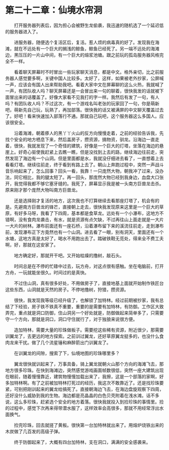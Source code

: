 # 第二十二章：仙境水帘洞

　　打开服务器列表后，因为担心会被野生龙偷袭，我迅速的随机选了一个延迟低的服务器进入了。

　　进服务器，随便选个复活区后，复活。惹人烦的病毒真的好了。发现我在海滩，就在不远处有一个巨大的搁浅的鲸鱼，鲸鱼已经死了。另一端不远处的海滩边，黑压压的一片山中间，有一个巨大的熔浆池塘。跟之前玩的孤岛服务器风格完全不一样。

　　看着聊天屏幕时不时冒出一些玩家聊天消息，都是中文。格外亲切，比之前服务器人感觉要多啊，关键中国人比较多。太好了，这样，如果被老外抄家，公屏喊一声，应该会有国人出来帮助我吧。看着大家中文在屏幕聊的这么火热，我就喊了一声，有团队收人吗？聊天屏幕还是一会冒出来一句的聊着，很快我发的话就被下面冒出来的话覆盖了。好像大家看不见我打的字一样。我然后有发了一句，有人吗？有团队收人吗？不过这次，有一个游戏名叫老张的玩家回了一句，你是萌新吧，萌新先自己玩，玩熟了，再加部落。很快我的话又被满屏的中文聊天覆盖过去了。好吧！看来快速加入部落行不通。那就自己玩吧，这个服务器这么多国人。应该很安全。

　　沿着海滩，朝着瘆人的黑丫丫火山的反方向慢慢走着，之前的经验告诉我，先找个安全的地方栖息下来，然后盖房子，攒资源，搞物资，驯龙。沿海边一直走着，很快，我就发现了一个奇怪的建筑，好像是一个巨大的灯塔，坐落在海边的悬崖上。好奇心驱使我赶紧上去瞧一瞧，但是没找到上去的路，继续海边往前走，突然发现了海边有一个山洞。但是里面都是水，我就没仔细进去看了，一直想着上去看看灯塔。继续往前走，终于看到有路上去了。朝山上奔跑过程中，突然一声战斗音乐响起来了，怎么回事？回头一看，我靠！一只庞然大物，朝我冲了过来，没办法，同它相比，我的腿太短了。再一回头，那庞然大物已经到我身边，血盘大口张开，我觉得我都不够它塞牙缝的。我死了，屏幕显示我是被一头南方巨兽龙击杀。原来刚才那个庞然大物叫南方巨兽龙。

　　还是选择刚才复活的地方，这次我也不打算继续去看那座灯塔了，机会有的是。先避南方巨兽龙的锋芒，直接朝上走去，很快我发现原来这里是一个巨大的草原，有好多马呀，我看了下四周，基本都是食草龙。远处有一个小瀑布，这地方不错啊，没有食肉龙袭击，有水，就是资源有点欠缺，不过再往山上面走就是一大片一大片的树林。瀑布前面还有一座石桥，沿着瀑布留下来的溪流往前走，走到瀑布前，发现瀑布正下方竟然也有一个山洞。进去看了一眼，别有洞天，里面还有一个水塘，这地方真是太好了，喝水不用跑出去了。踏破铁鞋无觅处，得来全不费工夫啊，好，那就在这安家了。

　　地方确定好，那就开干吧。又开始枯燥的撸树，敲石头。

　　时间总是在不停的忙碌中过去，玩方舟，对这点很有感触。坐在电脑前，打开方舟，一玩就能坐很久。时间过的是真快。

　　不过住山洞，真有很多好处，不用做房子了，直接地基上面就开始制作铁匠台这些东西，山洞就是天然的房子。不停地撸树，狩猎，攒资源。

　　很快，我发现我等级已经升级了，也解锁了加特林。经过前期被抄家，我有总结了下经验，房子铁不铁真不重要，重要的是需要有加特林，有防御。工作区大致弄完，重点就是洞口防御，住山洞另一个好处就是，防御做起来简单多了，只需要守一个方向，那就是洞口，洞口守住就行了，对于独狼来说很方便。

　　造加特林，需要大量的珍珠做板子。需要挖这些稀有资源，附近很少，那需要训翼龙了，去更远的地方探索。之前训过翼龙，还好草原翼龙挺多的，也没什么食肉龙来干扰。做了几个流星锤和麻醉箭出门训翼龙了。

　　在训翼龙的间隙，搜索了下，仙境地图的珍珠哪里多？

　　翼龙很快就训起来了，万事具备，骑上翼龙就朝火山那个方向的海滩飞去，那地方很多珍珠。在快到海滩边，突然感觉游戏画面帧数很低，突然一座大建筑出现在眼前，随着慢慢靠近，建筑物慢慢加载出来了，我擦，这是一个部落的家啊，好多加特林啊。有了之前被加特林打死过的经历，我这次不敢靠近了。还是找珍珠要紧，可别把刚训起来的翼龙给搞死了。直接朝海边飞去，在海边盘旋观察下四周，还好没什么威胁到我的生物。海边都是亮晶晶的白色贝壳附着在浅水滩。话不多说，这么多珍珠，赶紧选个安全的地方着落。很快我就投入到捡珍珠的事情里。捡的过程中，感觉下次再来得带潜水服了，这样效率会高很多，那就不用经常浮出水面换气。

　　捡完珍珠，回去就搓了黄板。很快第一台加特林就出来了。用熔炉烧铁出来的木炭做了几百发的高级子弹。

　　终于防御起来了，大概有四台加特林，支在洞口，满满的安全感袭来。

